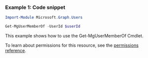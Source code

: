 ### Example 1: Code snippet

```powershellImport-Module Microsoft.Graph.Users

Get-MgUserMemberOf -UserId $userId
```
This example shows how to use the Get-MgUserMemberOf Cmdlet.
To learn about permissions for this resource, see the [permissions reference](/graph/permissions-reference).

